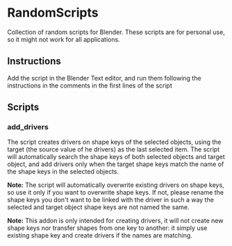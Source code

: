 # RandomScripts
Collection of random scripts for Blender.
These scripts are for personal use, so it might not work for all applications.

## Instructions
Add the script in the Blender Text editor, and run them following the instructions in the comments in the first lines of the script

## Scripts

### add_drivers

The script creates drivers on shape keys of the selected objects, using the target (the source value of he drivers) as the last selected item. The script will automatically search the shape keys of both selected objects and target object, and add drivers only when the target shape keys match the name of the shape keys in the selected objects.

**Note:** The script will automatically overwrite existing drivers on shape keys, so use it only if you want to overwrite shape keys. If not, please rename the shape keys you don't want to be linked with the driver in such a way the selected and target object shape keys are not named the same.

**Note:** This addon is only intended for creating drivers, it will not create new shape keys nor transfer shapes from one key to another: it simply use existing shape key and create drivers if the names are matching.
